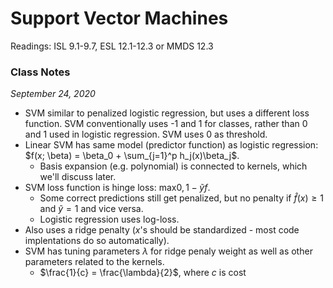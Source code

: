 # Support Vector Machines

Readings: ISL 9.1-9.7, ESL 12.1-12.3 or MMDS 12.3

### Class Notes

*September 24, 2020*

- SVM similar to penalized logistic regression, but uses a different loss function. SVM conventionally uses -1 and 1 for classes, rather than 0 and 1 used in logistic regression. SVM uses 0 as threshold.
- Linear SVM has same model (predictor function) as logistic regression: $f(x; \beta) = \beta_0 + \sum_{j=1}^p h_j(x)\beta_j$.
  - Basis expansion (e.g. polynomial) is connected to kernels, which we'll discuss later.
- SVM loss function is hinge loss: max${0, 1-\tilde{y}f}$.
  - Some correct predictions still get penalized, but no penalty if $\hat f(x) \ge 1$ and $\tilde{y} = 1$ and vice versa.
  - Logistic regression uses log-loss.
- Also uses a ridge penalty ($x$'s should be standardized - most code implentations do so automatically).
- SVM has tuning parameters $\lambda$ for ridge penaly weight as well as other parameters related to the kernels.
  - $\frac{1}{c} = \frac{\lambda}{2}$, where $c$ is cost


